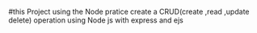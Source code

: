 #this Project using the Node pratice 
create a CRUD(create ,read ,update delete) operation using Node js with express and ejs
